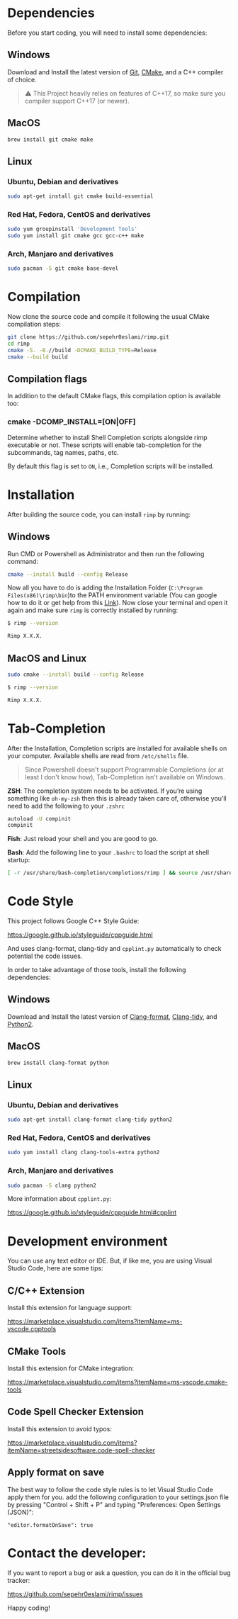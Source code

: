 # Dependencies
Before you start coding, you will need to install some dependencies:

## Windows

Download and Install the latest version of [Git](https://git-scm.com/downloads), [CMake](https://cmake.org/download/), and a C++ compiler of choice. 

> ⚠️ This Project heavily relies on features of C++17, so make sure you compiler support C++17 (or newer).

## MacOS

```sh
brew install git cmake make
```

## Linux

### Ubuntu, Debian and derivatives

```sh
sudo apt-get install git cmake build-essential 
```

### Red Hat, Fedora, CentOS and derivatives

```sh
sudo yum groupinstall 'Development Tools'
sudo yum install git cmake gcc gcc-c++ make
```

### Arch, Manjaro and derivatives

```sh
sudo pacman -S git cmake base-devel
```


# Compilation
Now clone the source code and compile it following the usual CMake compilation steps:

```sh
git clone https://github.com/sepehr0eslami/rimp.git
cd rimp
cmake -S. -B.//build -DCMAKE_BUILD_TYPE=Release
cmake --build build 
```
## Compilation flags

In addition to the default CMake flags, this compilation option is available too:

### cmake -DCOMP_INSTALL=[ON|OFF]

Determine whether to install Shell Completion scripts alongside rimp executable or not. These scripts will enable tab-completion for the subcommands, tag names, paths, etc.

By default this flag is set to `ON`, i.e., Completion scripts will be installed.

# Installation
After building the source code, you can install `rimp` by running:

## Windows
Run CMD or Powershell as Administrator and then run the following command:

```sh
cmake --install build --config Release
```

Now all you have to do is adding the Installation Folder (`C:\Program Files(x86)\rimp\bin`)to the PATH environment variable (You can google how to do it or get help from this [Link](https://www.c-sharpcorner.com/article/add-a-directory-to-path-environment-variable-in-windows-10/)). Now close your terminal and open it again and make sure `rimp` is correctly installed by running:

```sh
$ rimp --version

Rimp X.X.X.
```

## MacOS and Linux

```sh
sudo cmake --install build --config Release

$ rimp --version

Rimp X.X.X.
```

# Tab-Completion

After the Installation, Completion scripts are installed for available shells on your computer. Available shells are read from `/etc/shells` file.

> Since Powershell doesn't support Programmable Completions (or at least I don't know how), Tab-Completion isn't available on Windows.

**ZSH**: The completion system needs to be activated. If you’re using something like `oh-my-zsh` then this is already taken care of, otherwise you’ll need to add the following to your `.zshrc`

```sh
autoload -U compinit
compinit
```
**Fish**: Just reload your shell and you are good to go.

**Bash**: Add the following line to your `.bashrc` to load the script at shell startup:

```sh
[ -r /usr/share/bash-completion/completions/rimp ] && source /usr/share/bash-completion/completions/rimp
```

# Code Style

This project follows Google C++ Style Guide:

https://google.github.io/styleguide/cppguide.html

And uses clang-format, clang-tidy and `cpplint.py` automatically to check potential the code issues.

In order to take advantage of those tools, install the following dependencies:

## Windows

Download and Install the latest version of [Clang-format](https://llvm.org/builds/), [Clang-tidy](https://llvm.org/builds/), and [Python2](https://www.python.org/downloads/release/python-2718/).

## MacOS

```sh
brew install clang-format python
```

## Linux

### Ubuntu, Debian and derivatives

```sh
sudo apt-get install clang-format clang-tidy python2
```

### Red Hat, Fedora, CentOS and derivatives

```sh
sudo yum install clang clang-tools-extra python2
```

### Arch, Manjaro and derivatives

```sh
sudo pacman -S clang python2
```

More information about `cpplint.py`:

https://google.github.io/styleguide/cppguide.html#cpplint

# Development environment

You can use any text editor or IDE. But, if like me, you are using Visual Studio Code, here are some
tips:

## C/C++ Extension

Install this extension for language support:

https://marketplace.visualstudio.com/items?itemName=ms-vscode.cpptools

## CMake Tools

Install this extension for CMake integration:

https://marketplace.visualstudio.com/items?itemName=ms-vscode.cmake-tools

## Code Spell Checker Extension

Install this extension to avoid typos:

https://marketplace.visualstudio.com/items?itemName=streetsidesoftware.code-spell-checker

## Apply format on save

The best way to follow the code style rules is to let Visual Studio Code apply them for you.
add the following configuration to your settings.json file by
pressing "Control + Shift + P" and typing "Preferences: Open Settings (JSON)":

```
"editor.formatOnSave": true
```

# Contact the developer:

If you want to report a bug or ask a question, you can do it in the official bug tracker:

https://github.com/sepehr0eslami/rimp/issues

Happy coding!

